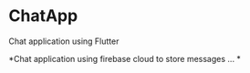 # ChatApp
Chat application using Flutter

*Chat application using firebase cloud to store messages ... *